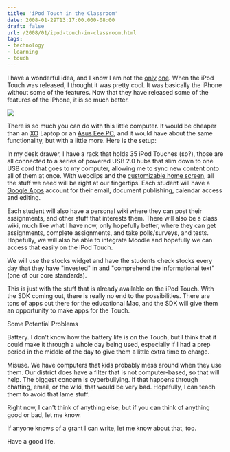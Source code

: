 ```yaml
---
title: 'iPod Touch in the Classroom'
date: 2008-01-29T13:17:00.000-08:00
draft: false
url: /2008/01/ipod-touch-in-classroom.html
tags: 
- technology
- learning
- touch
---
```


I have a wonderful idea, and I know I am not the [only](http://www.classroom20.com/group/macclassroom20/forum/topic/show?id=649749%3ATopic%3A103645) [one](http://www.stevehargadon.com/2008/01/why-i-miss-my-iphone-and-why-you-should.html). When the iPod Touch was released, I thought it was pretty cool. It was basically the iPhone without some of the features. Now that they have released some of the features of the iPhone, it is so much better.  
  
[![](http://4.bp.blogspot.com/_wrorMsBZYW0/R5_3y1H3IgI/AAAAAAAAAbw/jKiK26Obz6Y/s400/Picture+5.png)](http://4.bp.blogspot.com/_wrorMsBZYW0/R5_3y1H3IgI/AAAAAAAAAbw/jKiK26Obz6Y/s1600-h/Picture+5.png)  
  
There is so much you can do with this little computer. It would be cheaper than an [XO](http://laptop.org/) Laptop or an [Asus Eee PC](http://eeepc.asus.com/global/), and it would have about the same functionality, but with a little more. Here is the setup:  
  
In my desk drawer, I have a rack that holds 35 iPod Touches (sp?), those are all connected to a series of powered USB 2.0 hubs that slim down to one USB cord that goes to my computer, allowing me to sync new content onto all of them at once. With webclips and the [customizable home screen](http://www.apple.com/ipodtouch/features.html#customize), all the stuff we need will be right at our fingertips. Each student will have a [Google Apps](http://www.google.com/a/edu/) account for their email, document publishing, calendar access and editing.  
  
Each student will also have a personal wiki where they can post their assignments, and other stuff that interests them. There will also be a class wiki, much like what I have now, only hopefully better, where they can get assignments, complete assignments, and take polls/surveys, and tests. Hopefully, we will also be able to integrate Moodle and hopefully we can access that easily on the iPod Touch.  
  
We will use the stocks widget and have the students check stocks every day that they have "invested" in and "comprehend the informational text" (one of our core standards).  
  
This is just with the stuff that is already available on the iPod Touch. With the SDK coming out, there is really no end to the possibilities. There are tons of apps out there for the educational Mac, and the SDK will give them an opportunity to make apps for the Touch.  
  
Some Potential Problems  
  
Battery. I don't know how the battery life is on the Touch, but I think that it could make it through a whole day being used, especially if I had a prep period in the middle of the day to give them a little extra time to charge.  
  
Misuse. We have computers that kids probably mess around when they use them. Our district does have a filter that is not computer-based, so that will help. The biggest concern is cyberbullying. If that happens through chatting, email, or the wiki, that would be very bad. Hopefully, I can teach them to avoid that lame stuff.  
  
Right now, I can't think of anything else, but if you can think of anything good or bad, let me know.  
  
If anyone knows of a grant I can write, let me know about that, too.  
  
Have a good life.